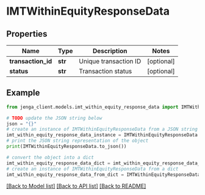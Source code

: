 # IMTWithinEquityResponseData


## Properties

Name | Type | Description | Notes
------------ | ------------- | ------------- | -------------
**transaction_id** | **str** | Unique transaction ID | [optional] 
**status** | **str** | Transaction status | [optional] 

## Example

```python
from jenga_client.models.imt_within_equity_response_data import IMTWithinEquityResponseData

# TODO update the JSON string below
json = "{}"
# create an instance of IMTWithinEquityResponseData from a JSON string
imt_within_equity_response_data_instance = IMTWithinEquityResponseData.from_json(json)
# print the JSON string representation of the object
print(IMTWithinEquityResponseData.to_json())

# convert the object into a dict
imt_within_equity_response_data_dict = imt_within_equity_response_data_instance.to_dict()
# create an instance of IMTWithinEquityResponseData from a dict
imt_within_equity_response_data_from_dict = IMTWithinEquityResponseData.from_dict(imt_within_equity_response_data_dict)
```
[[Back to Model list]](../README.md#documentation-for-models) [[Back to API list]](../README.md#documentation-for-api-endpoints) [[Back to README]](../README.md)


